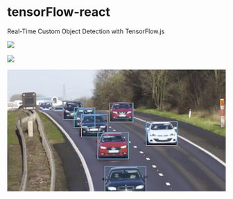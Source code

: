 # tensorFlow-react

Real-Time Custom Object Detection with TensorFlow.js

![](https://github.com/kdncode/tensorFlow-react/blob/master/public/images/starwars_small.gif)

![](https://cdn-images-1.medium.com/max/1600/1*uCdxGFAuHpEwCmZ3iOIUaw.png)

![](https://github.com/kdncode/tensorFlow-react/blob/master/public/images/counting-car.png)

